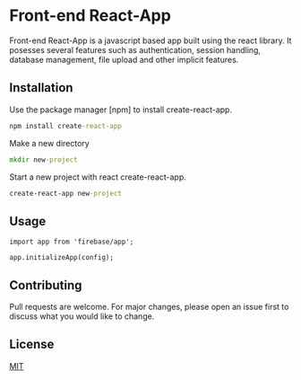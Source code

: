# Front-end React-App

Front-end React-App is a javascript based app built using the react library. It posesses several features such as authentication, session handling, database management, file upload and other implicit features.

## Installation

Use the package manager [npm] to install create-react-app.

```cmd
npm install create-react-app
```
Make a new directory
```cmd
mkdir new-project
``` 

Start a new project with react create-react-app.
```cmd
create-react-app new-project
```

## Usage

```React
import app from 'firebase/app';

app.initializeApp(config);
```

## Contributing
Pull requests are welcome. For major changes, please open an issue first to discuss what you would like to change.

## License
[MIT](https://choosealicense.com/licenses/mit/)
